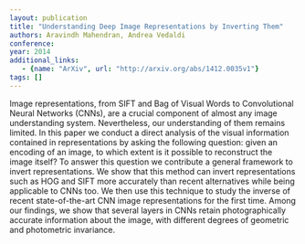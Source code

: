 ```yaml
---
layout: publication
title: "Understanding Deep Image Representations by Inverting Them"
authors: Aravindh Mahendran, Andrea Vedaldi
conference: 
year: 2014
additional_links: 
   - {name: "ArXiv", url: "http://arxiv.org/abs/1412.0035v1"}
tags: []
---
```

Image representations, from SIFT and Bag of Visual Words to Convolutional
Neural Networks (CNNs), are a crucial component of almost any image
understanding system. Nevertheless, our understanding of them remains limited.
In this paper we conduct a direct analysis of the visual information contained
in representations by asking the following question: given an encoding of an
image, to which extent is it possible to reconstruct the image itself? To
answer this question we contribute a general framework to invert
representations. We show that this method can invert representations such as
HOG and SIFT more accurately than recent alternatives while being applicable to
CNNs too. We then use this technique to study the inverse of recent
state-of-the-art CNN image representations for the first time. Among our
findings, we show that several layers in CNNs retain photographically accurate
information about the image, with different degrees of geometric and
photometric invariance.